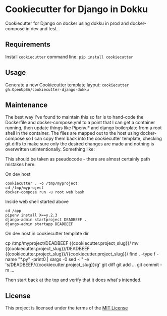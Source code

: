 Cookiecutter for Django in Dokku
================================

Cookiecutter for Django on docker using dokku in prod and docker-compose in dev and test.

Requirements
------------
Install `cookiecutter` command line: `pip install cookiecutter`

Usage
-----
Generate a new Cookiecutter template layout: `cookiecutter gh:OpenUpSA/cookiecutter-django-dokku`

Maintenance
-----------

The best way I've found to maintain this so far is to hand-code the Dockerfile and docker-compose.yml to a point that I can get a container running, then update things like Pipenv.* and django boilerplate from a root shell in the container. The files are mapped out to the host using docker-compose so I can copy them back into the cookiecutter template, checking git diffs to make sure only the desired changes are made and nothing is overwritten unintentionally. Something like:

This should be taken as pseudocode - there are almost certainly path mistakes here.

On dev host

    cookiecutter . -o /tmp/myproject
    cd /tmp/myproject
    docker-compose run -u root web bash

Inside web shell started above

    cd /app
    pipenv install X==y.2.3
    django-admin startproject DEADBEEF .
    django-admin startapp DEADBEEF

On dev host in cookiecutter template dir

   cp /tmp/myproject/DEADBEEF \{\{cookiecutter.project_slug\}\}/
   mv \{\{cookiecutter.project_slug\}\}/DEADBEEF \{\{cookiecutter.project_slug\}\}/\{\{cookiecutter.project_slug\}\}/
   find . -type f -name "*.py" -print0 | xargs -0 sed -i'' -e 's/DEADBEEF/{{cookiecutter.project_slug}}/g'
   git diff
   git add ...
   git commit -m ...

Then start back at the top and verify that it does what's intended.

License
-------
This project is licensed under the terms of the [MIT License](/LICENSE)

